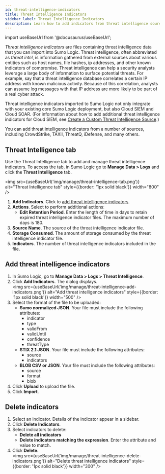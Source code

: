 ```yaml
---
id: threat-intelligence-indicators
title: Threat Intelligence Indicators
sidebar_label: Threat Intelligence Indicators
description: Learn how to add indicators from threat intelligence sources.
---
```


import useBaseUrl from '@docusaurus/useBaseUrl';

*Threat intelligence indicators* are files containing threat intelligence data that you can import into Sumo Logic. Threat intelligence, often abbreviated as *threat intel*, is information gathered from external sources about various entities such as host names, file hashes, ip addresses, and other known indicators of compromise. Threat intelligence can help a security analysts leverage a large body of information to surface potential threats. For example, say that a threat intelligence database correlates a certain IP address with known malicious activity. Because of this correlation, analysts can assume log messages with that IP address are more likely to be part of a real cyber attack.

Threat intelligence indicators imported to Sumo Logic not only integrate with your existing core Sumo Logic deployment, but also Cloud SIEM and Cloud SOAR. (For information about how to add additional threat intelligence indicators for Cloud SIEM, see [Create a Custom Threat Intelligence Source](/docs/cse/administration/create-custom-threat-intel-source).)

You can add threat intelligence indicators from a number of sources, including CrowdStrike, TAXII, ThreatQ, iDefense, and many others. 

## Threat Intelligence tab

Use the Threat Intelligence tab to add and manage threat intelligence indicators. To access the tab, in Sumo Logic go to **Manage Data > Logs** and click the **Threat Intelligence** tab.

<img src={useBaseUrl('img/manage/threat-intelligence-tab.png')} alt="Threat Intelligence tab" style={{border: '1px solid black'}} width="800" />

1. **Add Indicators**. Click to [add threat intelligence indicators](#add-threat-intelligence-indicators).
1. **Actions**. Select to perform additional actions:
    * **Edit Retention Period**. Enter the length of time in days to retain expired threat intelligence indicator files. The maximum number of days is 180.
1. **Source Name**. The source of the threat intelligence indicator file.
1. **Storage Consumed**. The amount of storage consumed by the threat intelligence indicator file.
1. **Indicators**. The number of threat intelligence indicators included in the file. 

## Add threat intelligence indicators

1. In Sumo Logic, go to **Manage Data > Logs > Threat Intelligence**.
1. Click **Add Indicators**. The dialog displays. <br/><img src={useBaseUrl('img/manage/threat-intelligence-add-indicators.png')} alt="Add threat intelligence indicators" style={{border: '1px solid black'}} width="500" />
1. Select the format of the file to be uploaded:
    * **Sumo normalized JSON**. Your file must include the following attributes:
       * indicator
       * type
       * validFrom
       * validUntil
       * confidence
       * threatType
    * **STIX 2.1 JSON**. Your file must include the following attributes:
       * source
       * indicators
    * **BLOB CSV or JSON**. Your file must include the following attributes:
       * source
       * format
       * blob
1. Click **Upload** to upload the file.
1. Click **Import**.

## Delete indicators

1. Select an indicator. Details of the indicator appear in a sidebar.
1. Click **Delete Indicators**.
1. Select indicators to delete:
   * **Delete all indicators**
   * **Delete indicators matching the expression**. Enter the attribute and value to match.
1. Click **Delete**. 
<br/><img src={useBaseUrl('img/manage/threat-intelligence-delete-indicators.png')} alt="Delete threat intelligence indicators" style={{border: '1px solid black'}} width="300" />